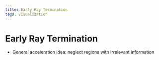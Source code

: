```yaml
---
title: Early Ray Termination
tags: visualization
---
```


# Early Ray Termination
- General acceleration idea: neglect regions with irrelevant information




















































































